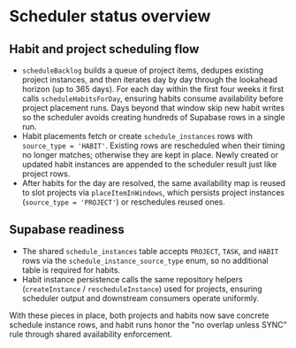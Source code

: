 # Scheduler status overview

## Habit and project scheduling flow
- `scheduleBacklog` builds a queue of project items, dedupes existing project instances, and then iterates day by day through the lookahead horizon (up to 365 days). For each day within the first four weeks it first calls `scheduleHabitsForDay`, ensuring habits consume availability before project placement runs. Days beyond that window skip new habit writes so the scheduler avoids creating hundreds of Supabase rows in a single run.
- Habit placements fetch or create `schedule_instances` rows with `source_type = 'HABIT'`. Existing rows are rescheduled when their timing no longer matches; otherwise they are kept in place. Newly created or updated habit instances are appended to the scheduler result just like project rows.
- After habits for the day are resolved, the same availability map is reused to slot projects via `placeItemInWindows`, which persists project instances (`source_type = 'PROJECT'`) or reschedules reused ones.

## Supabase readiness
- The shared `schedule_instances` table accepts `PROJECT`, `TASK`, and `HABIT` rows via the `schedule_instance_source_type` enum, so no additional table is required for habits.
- Habit instance persistence calls the same repository helpers (`createInstance` / `rescheduleInstance`) used for projects, ensuring scheduler output and downstream consumers operate uniformly.

With these pieces in place, both projects and habits now save concrete schedule instance rows, and habit runs honor the "no overlap unless SYNC" rule through shared availability enforcement.
